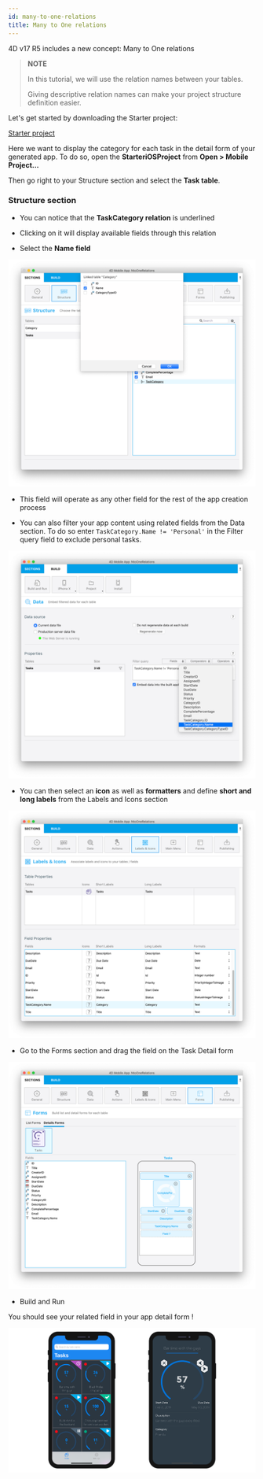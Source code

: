 ```yaml
---
id: many-to-one-relations
title: Many to One relations
---
```


4D v17 R5 includes a new concept: Many to One relations

> **NOTE**
>
> In this tutorial, we will use the relation names between your tables.
>
> Giving descriptive relation names can make your project structure definition easier.

Let's get started by downloading the Starter project:

<a className="button button--primary"
href="https://github.com/4d-for-ios/tutorial-ManyToOneRelations/releases/latest/download/tutorial-ManyToOneRelations.zip">Starter project</a>

Here we want to display the category for each task in the detail form of your generated app. To do so, open the **StarteriOSProject** from **Open > Mobile Project...**

Then go right to your Structure section and select the **Task table**.

### Structure section

* You can notice that the **TaskCategory relation** is underlined

* Clicking on it will display available fields through this relation

* Select the **Name field**

![Select link from structure section](img/select-link-from-structure.png)

* This field will operate as any other field for the rest of the app creation process

* You can also filter your app content using related fields from the Data section. To do so enter ```TaskCategory.Name != 'Personal'``` in the Filter query field to exclude personal tasks.

 ![Related field from Data section](img/Related-field-from-Data-section.png)

* You can then select an **icon** as well as **formatters** and define **short and long labels** from the Labels and Icons section

![Related field from Labels and Icons section](img/related-field-from-labels-icons.png)

* Go to the Forms section and drag the field on the Task Detail form

![Related field in Forms section](img/related-field-forms.png)

* Build and Run

You should see your related field in your app detail form !

![Related field in Forms section](img/final-result-n-to-one-relations.png)


